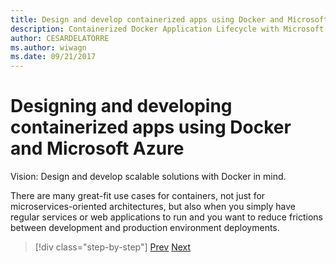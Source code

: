 ```yaml
---
title: Design and develop containerized apps using Docker and Microsoft Azure
description: Containerized Docker Application Lifecycle with Microsoft Platform and Tools
author: CESARDELATORRE
ms.author: wiwagn
ms.date: 09/21/2017
---
```


# Designing and developing containerized apps using Docker and Microsoft Azure

Vision: Design and develop scalable solutions with Docker in mind.

There are many great-fit use cases for containers, not just for microservices-oriented architectures, but also when you simply have regular services or web applications to run and you want to reduce frictions between development and production environment deployments.


> [!div class="step-by-step"]
> [Prev](../Microsoft-platform-tools-containerized-apps/index.md)
> [Next](design-docker-applications.md)
